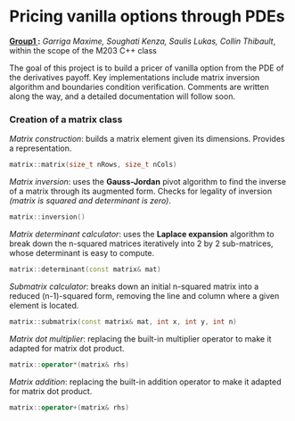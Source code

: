 # Pricing vanilla options through PDEs
**<u> Group1 </u>:** *Garriga Maxime, Soughati Kenza, Saulis Lukas, Collin Thibault*, within the scope of the M203 C++ class

The goal of this project is to build a pricer of vanilla option from the PDE of the derivatives payoff. Key implementations include matrix inversion algorithm and boundaries condition verification. Comments are written along the way, and a detailed documentation will follow soon.

### Creation of a matrix class
*Matrix construction*: builds a matrix element given its dimensions. Provides a representation.

```cpp
matrix::matrix(size_t nRows, size_t nCols)
```

*Matrix inversion*: uses the **Gauss-Jordan** pivot algorithm to find the inverse of a matrix through its augmented form. Checks for legality of inversion *(matrix is squared and determinant is zero)*.

```cpp
matrix::inversion()
```

*Matrix determinant calculator*: uses the **Laplace expansion** algorithm to break down the n-squared matrices iteratively into 2 by 2 sub-matrices, whose determinant is easy to compute.

```cpp
matrix::determinant(const matrix& mat)
```

*Submatrix calculator*: breaks down an initial n-squared matrix into a reduced (n-1)-squared form, removing the line and column where a given element is located.

```cpp
matrix::submatrix(const matrix& mat, int x, int y, int n)
```

*Matrix dot multiplier*: replacing the built-in multiplier operator to make it adapted for matrix dot product.

```cpp
matrix::operator*(matrix& rhs)
```

*Matrix addition*: replacing the built-in addition operator to make it adapted for matrix dot product.

```cpp
matrix::operator+(matrix& rhs)
```
